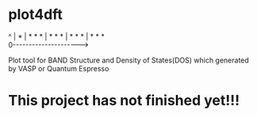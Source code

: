 # plot4dft
^
|                  *
|     * *         *
|   *     *      *
|  *       *    *
| *          * *  
0--------------------->

Plot tool for BAND Structure and Density of States(DOS) which generated by VASP or Quantum Espresso

<h1>This project has not finished yet!!! </h1>
